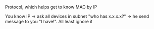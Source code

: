 Protocol, which helps get to know MAC by IP

You know IP -> ask all devices in subnet "who has x.x.x.x?" -> he send message to you "I have!". All least ignore it

